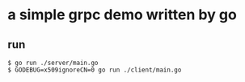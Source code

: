 # a simple grpc demo written by go

## run
``` shell
$ go run ./server/main.go
$ GODEBUG=x509ignoreCN=0 go run ./client/main.go 
```
